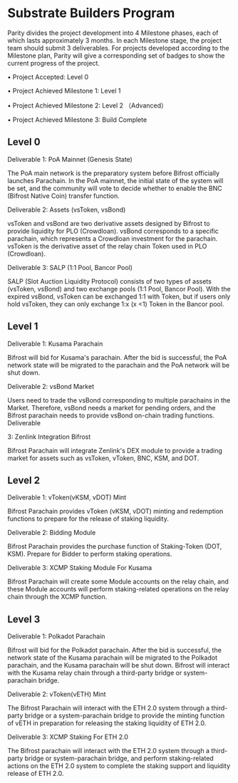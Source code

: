 # Substrate Builders Program

Parity divides the project development into 4 Milestone phases, each of which lasts approximately 3 months. In each Milestone stage, the project team should submit 3 deliverables. For projects developed according to the Milestone plan, Parity will give a corresponding set of badges to show the current progress of the project.

• Project Accepted: Level 0 

• Project Achieved Milestone 1: Level 1 

• Project Achieved Milestone 2: Level 2 （Advanced） 

• Project Achieved Milestone 3: Build Complete

## Level 0 

Deliverable 1: PoA Mainnet \(Genesis State\)

The PoA main network is the preparatory system before Bifrost officially launches Parachain. In the PoA mainnet, the initial state of the system will be set, and the community will vote to decide whether to enable the BNC \(Bifrost Native Coin\) transfer function.

Deliverable 2: Assets \(vsToken, vsBond\)

vsToken and vsBond are two derivative assets designed by Bifrost to provide liquidity for PLO \(Crowdloan\). vsBond corresponds to a specific parachain, which represents a Crowdloan investment for the parachain. vsToken is the derivative asset of the relay chain Token used in PLO \(Crowdloan\).

Deliverable 3: SALP \(1:1 Pool, Bancor Pool\)

SALP \(Slot Auction Liquidity Protocol\) consists of two types of assets \(vsToken, vsBond\) and two exchange pools \(1:1 Pool, Bancor Pool\). With the expired vsBond, vsToken can be exchanged 1:1 with Token, but if users only hold vsToken, they can only exchange 1:x \(x &lt;1\) Token in the Bancor pool. 

## Level 1

Deliverable 1: Kusama Parachain 

Bifrost will bid for Kusama's parachain. After the bid is successful, the PoA network state will be migrated to the parachain and the PoA network will be shut down. 

Deliverable 2: vsBond Market 

Users need to trade the vsBond corresponding to multiple parachains in the Market. Therefore, vsBond needs a market for pending orders, and the Bifrost parachain needs to provide vsBond on-chain trading functions. Deliverable 

3: Zenlink Integration Bifrost

Bifrost Parachain will integrate Zenlink's DEX module to provide a trading market for assets such as vsToken, vToken, BNC, KSM, and DOT.

## Level 2 

Deliverable 1: vToken\(vKSM, vDOT\) Mint

Bifrost Parachain provides vToken \(vKSM, vDOT\) minting and redemption functions to prepare for the release of staking liquidity. 

Deliverable 2: Bidding Module 

Bifrost Parachain provides the purchase function of Staking-Token \(DOT, KSM\). Prepare for Bidder to perform staking operations. 

Deliverable 3: XCMP Staking Module For Kusama 

Bifrost Parachain will create some Module accounts on the relay chain, and these Module accounts will perform staking-related operations on the relay chain through the XCMP function. 

## Level 3

Deliverable 1: Polkadot Parachain

Bifrost will bid for the Polkadot parachain. After the bid is successful, the network state of the Kusama parachain will be migrated to the Polkadot parachain, and the Kusama parachain will be shut down. Bifrost will interact with the Kusama relay chain through a third-party bridge or system-parachain bridge. 

Deliverable 2: vToken\(vETH\) Mint 

The Bifrost Parachain will interact with the ETH 2.0 system through a third-party bridge or a system-parachain bridge to provide the minting function of vETH in preparation for releasing the staking liquidity of ETH 2.0. 

Deliverable 3: XCMP Staking For ETH 2.0 

The Bifrost parachain will interact with the ETH 2.0 system through a third-party bridge or system-parachain bridge, and perform staking-related actions on the ETH 2.0 system to complete the staking support and liquidity release of ETH 2.0.









